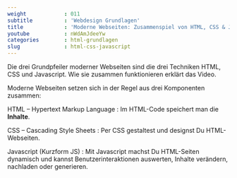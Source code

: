 ```yaml
---
weight            : 011
subtitle          : 'Webdesign Grundlagen'
title             : 'Moderne Webseiten: Zusammenspiel von HTML, CSS & Javascript'
youtube           : nWdAmJdeeYw
categories        : html-grundlagen
slug              : html-css-javascript
---
```

Die drei Grundpfeiler moderner Webseiten sind die drei Techniken HTML, CSS und Javascript. Wie sie zusammen funktionieren erklärt das Video.
<!-- readmore -->

Moderne Webseiten setzen sich in der Regel aus drei Komponenten zusammen:

HTML – Hypertext Markup Language
:   Im HTML-Code speichert man die **Inhalte**.

CSS – Cascading Style Sheets
:   Per CSS gestaltest und designst Du HTML-Webseiten.

Javascript (Kurzform JS)
:   Mit Javascript machst Du HTML-Seiten dynamisch und kannst Benutzerinteraktionen auswerten, Inhalte verändern, nachladen oder generieren.
